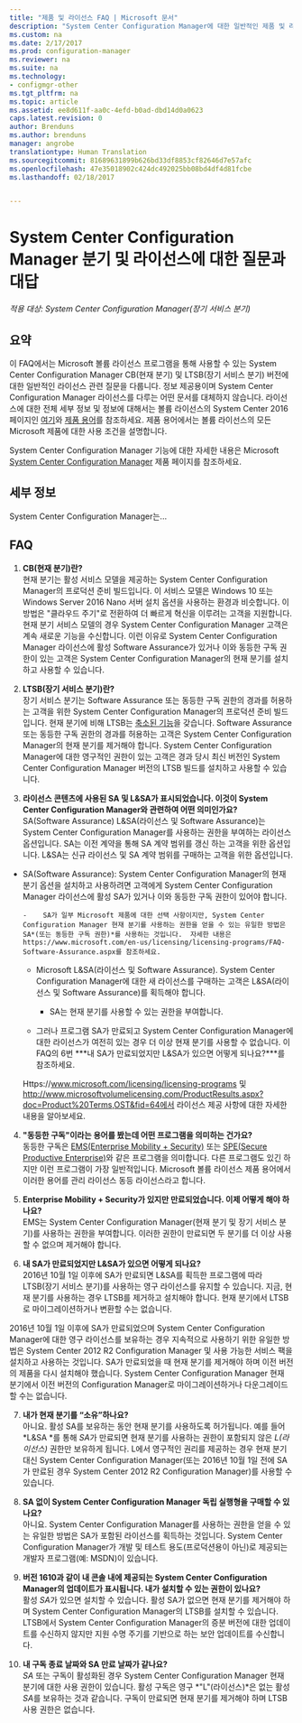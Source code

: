 ```yaml
---
title: "제품 및 라이선스 FAQ | Microsoft 문서"
description: "System Center Configuration Manager에 대한 일반적인 제품 및 라이선스 질문의 대답을 알아봅니다."
ms.custom: na
ms.date: 2/17/2017
ms.prod: configuration-manager
ms.reviewer: na
ms.suite: na
ms.technology:
- configmgr-other
ms.tgt_pltfrm: na
ms.topic: article
ms.assetid: ee8d611f-aa0c-4efd-b0ad-dbd14d0a0623
caps.latest.revision: 0
author: Brenduns
ms.author: brenduns
manager: angrobe
translationtype: Human Translation
ms.sourcegitcommit: 81689631899b626bd33df8853cf82646d7e57afc
ms.openlocfilehash: 47e35018902c424dc492025bb08bd4df4d81fcbe
ms.lasthandoff: 02/18/2017


---
```

# <a name="frequently-asked-questions-for-system-center-configuration-manager-branches-and-licensing"></a>System Center Configuration Manager 분기 및 라이선스에 대한 질문과 대답

 *적용 대상: System Center Configuration Manager(장기 서비스 분기)*

## <a name="summary"></a>요약
이 FAQ에서는 Microsoft 볼륨 라이선스 프로그램을 통해 사용할 수 있는 System Center Configuration Manager CB(현재 분기) 및 LTSB(장기 서비스 분기) 버전에 대한 일반적인 라이선스 관련 질문을 다룹니다. 정보 제공용이며 System Center Configuration Manager 라이선스를 다루는 어떤 문서를 대체하지 않습니다. 라이선스에 대한 전체 세부 정보 및 정보에 대해서는 볼륨 라이선스의 System Center 2016 페이지인 [여기](https://www.microsoft.com/licensing/product-licensing/system-center-2016.aspx)와 [제품 용어](http://www.microsoft.com/licensing/about-licensing/product-licensing.aspx)를 참조하세요. 제품 용어에서는 볼륨 라이선스의 모든 Microsoft 제품에 대한 사용 조건을 설명합니다.

System Center Configuration Manager 기능에 대한 자세한 내용은 Microsoft [System Center Configuration Manager](https://www.microsoft.com/cloud-platform/system-center-configuration-manager) 제품 페이지를 참조하세요.


## <a name="details"></a>세부 정보
System Center Configuration Manager는...

## <a name="faq"></a>FAQ

1.    **CB(현재 분기)란?**   
현재 분기는 활성 서비스 모델을 제공하는 System Center Configuration Manager의 프로덕션 준비 빌드입니다. 이 서비스 모델은 Windows 10 또는 Windows Server 2016 Nano 서버 설치 옵션을 사용하는 환경과 비슷합니다. 이 방법은 "클라우드 주기"로 전환하여 더 빠르게 혁신을 이루려는 고객을 지원합니다. 현재 분기 서비스 모델의 경우 System Center Configuration Manager 고객은 계속 새로운 기능을 수신합니다. 이런 이유로 System Center Configuration Manager 라이선스에 활성 Software Assurance가 있거나 이와 동등한 구독 권한이 있는 고객은 System Center Configuration Manager의 현재 분기를 설치하고 사용할 수 있습니다.

2.    **LTSB(장기 서비스 분기)란?**  
장기 서비스 분기는 Software Assurance 또는 동등한 구독 권한의 경과를 허용하는 고객을 위한 System Center Configuration Manager의 프로덕션 준비 빌드입니다. 현재 분기에 비해 LTSB는 [축소된 기능](/sccm/core/understand/introduction-to-the-ltsb#features-that-are-not-available-in-the-ltsb-of-configuration-manager)을 갖습니다. Software Assurance 또는 동등한 구독 권한의 경과를 허용하는 고객은 System Center Configuration Manager의 현재 분기를 제거해야 합니다. System Center Configuration Manager에 대한 영구적인 권한이 있는 고객은 경과 당시 최신 버전인 System Center Configuration Manager 버전의 LTSB 빌드를 설치하고 사용할 수 있습니다.

3.    **라이선스 콘텐츠에 사용된 SA 및 L&SA가 표시되었습니다. 이것이 System Center Configuration Manager와 관련하여 어떤 의미인가요?**    
SA(Software Assurance) L&SA(라이선스 및 Software Assurance)는 System Center Configuration Manager를 사용하는 권한을 부여하는 라이선스 옵션입니다. SA는 이전 계약을 통해 SA 계약 범위를 갱신 하는 고객을 위한 옵션입니다. L&SA는 신규 라이선스 및 SA 계약 범위를 구매하는 고객을 위한 옵션입니다.
  - SA(Software Assurance): System Center Configuration Manager의 현재 분기 옵션을 설치하고 사용하려면 고객에게 System Center Configuration Manager 라이선스에 활성 SA가 있거나 이와 동등한 구독 권한이 있어야 합니다.    

        -    SA가 일부 Microsoft 제품에 대한 선택 사항이지만, System Center Configuration Manager 현재 분기를 사용하는 권한을 얻을 수 있는 유일한 방법은 SA*(또는 동등한 구독 권한)*를 사용하는 것입니다.  자세한 내용은 https://www.microsoft.com/en-us/licensing/licensing-programs/FAQ-Software-Assurance.aspx를 참조하세요.

      - Microsoft L&SA(라이선스 및 Software Assurance). System Center Configuration Manager에 대한 새 라이선스를 구매하는 고객은 L&SA(라이선스 및 Software Assurance)를 획득해야 합니다.   

         - SA는 현재 분기를 사용할 수 있는 권한을 부여합니다.

       - 그러나 프로그램 SA가 만료되고 System Center Configuration Manager에 대한 라이선스가 여전히 있는 경우 더 이상 현재 분기를 사용할 수 없습니다. 이 FAQ의 6번 ***내 SA가 만료되었지만 L&SA가 있으면 어떻게 되나요?***를 참조하세요.

       Https://www.microsoft.com/licensing/licensing-programs 및 http://www.microsoftvolumelicensing.com/ProductResults.aspx?doc=Product%20Terms,OST&fid=64에서 라이선스 제공 사항에 대한 자세한 내용을 알아보세요.

4.    **"동등한 구독"이라는 용어를 봤는데 어떤 프로그램을 의미하는 건가요?**   
       동등한 구독은 [EMS(Enterprise Mobility + Security)](http://www.microsoftvolumelicensing.com/ProductResults.aspx?doc=Product%20Terms,OST&fid=51) 또는 [SPE(Secure Productive Enterprise)](https://www.microsoft.com/secure-productive-enterprise/default.aspx)와 같은 프로그램을 의미합니다. 다른 프로그램도 있긴 하지만 이런 프로그램이 가장 일반적입니다. Microsoft 볼륨 라이선스 제품 용어에서 이러한 용어를 관리 라이선스 동등 라이선스라고 합니다.

5.    **Enterprise Mobility + Security가 있지만 만료되었습니다. 이제 어떻게 해야 하나요?**  
       EMS는 System Center Configuration Manager(현재 분기 및 장기 서비스 분기)를 사용하는 권한을 부여합니다. 이러한 권한이 만료되면 두 분기를 더 이상 사용할 수 없으며 제거해야 합니다.  

6.    **내 SA가 만료되었지만 L&SA가 있으면 어떻게 되나요?**   
   2016년 10월 1일 이후에 SA가 만료되면 L&SA를 획득한 프로그램에 따라 LTSB(장기 서비스 분기)를 사용하는 영구 라이선스를 유지할 수 있습니다. 지금, 현재 분기를 사용하는 경우 LTSB를 제거하고 설치해야 합니다. 현재 분기에서 LTSB로 마이그레이션하거나 변환할 수는 없습니다.

  2016년 10월 1일 이후에 SA가 만료되었으며 System Center Configuration Manager에 대한 영구 라이선스를 보유하는 경우 지속적으로 사용하기 위한 유일한 방법은 System Center 2012 R2 Configuration Manager 및 사용 가능한 서비스 팩을 설치하고 사용하는 것입니다. SA가 만료되었을 때 현재 분기를 제거해야 하며 이전 버전의 제품을 다시 설치해야 했습니다. System Center Configuration Manager 현재 분기에서 이전 버전의 Configuration Manager로 마이그레이션하거나 다운그레이드할 수는 없습니다.

7. **내가 현재 분기를 “소유”하나요?**   
  아니요. 활성 SA를 보유하는 동안 현재 분기를 사용하도록 허가됩니다. 예를 들어 *L&SA *를 통해 *SA*가 만료되면 현재 분기를 사용하는 권한이 포함되지 않은 *L(라이선스)* 권한만 보유하게 됩니다. L에서 영구적인 권리를 제공하는 경우 현재 분기 대신 System Center Configuration Manager(또는 2016년 10월 1일 전에 SA가 만료된 경우 System Center 2012 R2 Configuration Manager)를 사용할 수 있습니다.

8. **SA 없이 System Center Configuration Manager 독립 실행형을 구매할 수 있나요?**      
  아니요.  System Center Configuration Manager를 사용하는 권한을 얻을 수 있는 유일한 방법은 SA가 포함된 라이선스를 획득하는 것입니다. System Center Configuration Manager가 개발 및 테스트 용도(프로덕션용이 아닌)로 제공되는 개발자 프로그램(예: MSDN)이 있습니다.

9. **버전 1610과 같이 내 콘솔 내에 제공되는 System Center Configuration Manager의 업데이트가 표시됩니다. 내가 설치할 수 있는 권한이 있나요?**   
  활성 *SA*가 있으면 설치할 수 있습니다. 활성 SA가 없으면 현재 분기를 제거해야 하며 System Center Configuration Manager의 LTSB를 설치할 수 있습니다. LTSB에서 System Center Configuration Manager의 증분 버전에 대한 업데이트를 수신하지 않지만 지원 수명 주기를 기반으로 하는 보안 업데이트를 수신합니다.

10.    **내 구독 종료 날짜와 SA 만료 날짜가 같나요?**    
  *SA* 또는 구독이 활성화된 경우 System Center Configuration Manager 현재 분기에 대한 사용 권한이 있습니다. 활성 구독은 영구 *"L"(라이선스)*은 없는 활성 *SA*를 보유하는 것과 같습니다. 구독이 만료되면 현재 분기를 제거해야 하며 LTSB 사용 권한은 없습니다.

